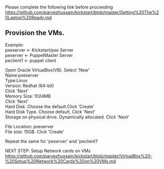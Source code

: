 
Please complete the following link before proceeding <br>
https://github.com/parvezhussain/kickstart/blob/master/Getting%20The%20Laptop%20Ready.md


## Provision the VMs.

Example:<br>
pxeserver <- Kickstart/pxe Server <br>
peserver <- PuppetMaster Server<br>
peclient1 <- puppet client<br>


Open Oracle VirtualBox(VB). Select 'New'<br>
    Name:pxeserver<br>
    Type:Linux<br>
    Version: Redhat (64-bit)<br>
Click 'Next'<br>
    Memory Size: 1024MB<br>
Click 'Next'<br>
Hard Disk. Choose the default.Click 'Create'<br>
Hard Disk Type. Choose default, Click 'Next'<br>
Storage on physical drive. Dynamically allocated. Click 'Next'<br>

File Location: pxeserver<br>
File size: 15GB. Click 'Create'<br>

Repeat the same for 'peserver' and 'peclient1'<br>

NEXT STEP: Setup Network cards on VMs
https://github.com/parvezhussain/kickstart/blob/master/VirtualBox%20-%20Setup%20Network%20Cards%20on%20VMs.md
